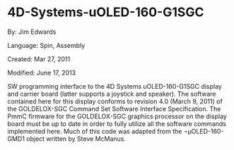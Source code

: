 # 4D-Systems-uOLED-160-G1SGC

By: Jim Edwards

Language: Spin, Assembly

Created: Mar 27, 2011

Modified: June 17, 2013

SW programming interface to the 4D Systems uOLED-160-G1SGC display and carrier board (latter supports a joystick and speaker). The software contained here for this display conforms to revision 4.0 (March 9, 2011) of the GOLDELOX-SGC Command Set Software Interface Specification. The PmmC firmware for the GOLDELOX-SGC graphics processor on the display board must be up to date in order to fully utilize all the software commands implemented here. Much of this code was adapted from the ¬µOLED-160-GMD1 object written by Steve McManus.
